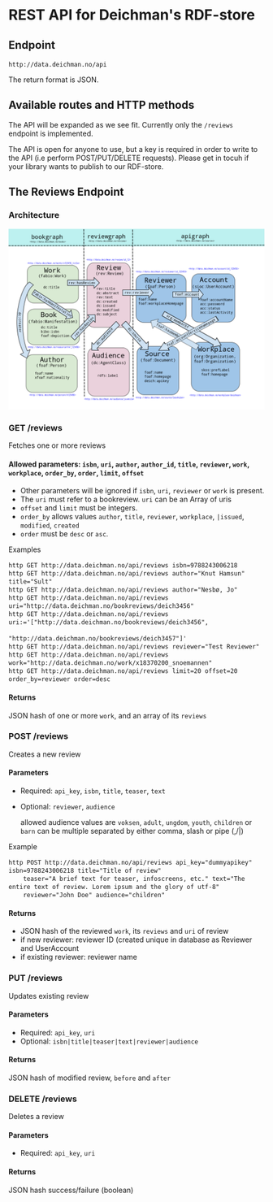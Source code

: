 # REST API for Deichman's RDF-store

## Endpoint
    http://data.deichman.no/api

The return format is JSON.

## Available routes and HTTP methods
The API will be expanded as we see fit. Currently only the `/reviews` endpoint is implemented.

The API is open for anyone to use, but a key is required in order to write to the API (i.e perform POST/PUT/DELETE requests). Please get in tocuh if your library wants to publish to our RDF-store.

## The Reviews Endpoint 

### Architecture
![API architecture](https://github.com/digibib/data.deichman.api/raw/develop/doc/review_rdf.png)

### GET /reviews

Fetches one or more reviews

#### Allowed parameters: `isbn`, `uri`, `author`, `author_id`, `title`, `reviewer`, `work`, `workplace`, `order_by`, `order`, `limit`, `offset`

* Other parameters will be ignored if `isbn`, `uri`, `reviewer` or `work`  is present.
* The `uri` must refer to a bookreview. `uri` can be an Array of uris
* `offset` and `limit` must be integers.
* `order_by` allows values `author`, `title`, `reviewer`, `workplace`, `|issued`, `modified`, `created` 
* `order` must be `desc` or `asc`.

Examples
```
http GET http://data.deichman.no/api/reviews isbn=9788243006218
http GET http://data.deichman.no/api/reviews author="Knut Hamsun" title="Sult"
http GET http://data.deichman.no/api/reviews author="Nesbø, Jo"
http GET http://data.deichman.no/api/reviews uri="http://data.deichman.no/bookreviews/deich3456"
http GET http://data.deichman.no/api/reviews uri:='["http://data.deichman.no/bookreviews/deich3456",
                                                    "http://data.deichman.no/bookreviews/deich3457"]'
http GET http://data.deichman.no/api/reviews reviewer="Test Reviewer"
http GET http://data.deichman.no/api/reviews work="http://data.deichman.no/work/x18370200_snoemannen"
http GET http://data.deichman.no/api/reviews limit=20 offset=20 order_by=reviewer order=desc

```
#### Returns

JSON hash of one or more `work`, and an array of its `reviews`

### POST /reviews
Creates a new review

#### Parameters

* Required: `api_key`, `isbn`, `title`, `teaser`, `text`
* Optional: `reviewer`, `audience`

    allowed audience values are `voksen`, `adult`, `ungdom`, `youth`, `children` or `barn`
    can be multiple separated by either comma, slash or pipe (,/|)    

Example
```
http POST http://data.deichman.no/api/reviews api_key="dummyapikey" isbn=9788243006218 title="Title of review"
    teaser="A brief text for teaser, infoscreens, etc." text="The entire text of review. Lorem ipsum and the glory of utf-8"
    reviewer="John Doe" audience="children"
```

#### Returns

* JSON hash of the reviewed `work`, its `reviews` and `uri` of review
* if new reviewer:      reviewer ID (created unique in database as Reviewer and UserAccount
* if existing reviewer: reviewer name

### PUT /reviews

Updates existing review

#### Parameters

* Required: `api_key`, `uri`
* Optional: `isbn|title|teaser|text|reviewer|audience`

#### Returns

JSON hash of modified review, `before` and `after`

### DELETE /reviews

Deletes a review

#### Parameters

* Required:  `api_key`, `uri`

#### Returns

JSON hash success/failure (boolean)
